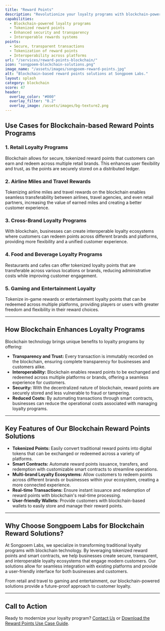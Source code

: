 ```yaml
---
title: "Reward Points"
description: "Revolutionize your loyalty programs with blockchain-powered reward points solutions for modern customers."
capabilities:
  - Blockchain-powered loyalty programs
  - Tokenized reward points
  - Enhanced security and transparency
  - Interoperable rewards systems
points:
  - Secure, transparent transactions
  - Tokenization of reward points
  - Interoperability across platforms
url: "/services/reward-points-blockchain/"
icon: "songpoem-blockchain-solutions.png"
image_name: "/assets/images/songpoem-reward-points.jpg"
alt: "Blockchain-based reward points solutions at Songpoem Labs."
layout: splash
category: blockchain
score: 47
header:
  overlay_color: "#000"
  overlay_filter: "0.2"
  overlay_image: /assets/images/bg-texture2.png
---
```


## Use Cases for Blockchain-based Reward Points Programs

### 1. Retail Loyalty Programs
Blockchain allows for secure, tokenized reward points that customers can earn and redeem across multiple retail brands. This enhances user flexibility and trust, as the points are securely stored on a distributed ledger.

### 2. Airline Miles and Travel Rewards
Tokenizing airline miles and travel rewards on the blockchain enables seamless transferability between airlines, travel agencies, and even retail partners, increasing the value of earned miles and creating a better customer experience.

### 3. Cross-Brand Loyalty Programs
With blockchain, businesses can create interoperable loyalty ecosystems where customers can redeem points across different brands and platforms, providing more flexibility and a unified customer experience.

### 4. Food and Beverage Loyalty Programs
Restaurants and cafes can offer tokenized loyalty points that are transferable across various locations or brands, reducing administrative costs while improving customer engagement.

### 5. Gaming and Entertainment Loyalty
Tokenize in-game rewards or entertainment loyalty points that can be redeemed across multiple platforms, providing players or users with greater freedom and flexibility in their reward choices.

---

## How Blockchain Enhances Loyalty Programs

Blockchain technology brings unique benefits to loyalty programs by offering:

- **Transparency and Trust:** Every transaction is immutably recorded on the blockchain, ensuring complete transparency for businesses and customers alike.
- **Interoperability:** Blockchain enables reward points to be exchanged and redeemed across multiple platforms or brands, offering a seamless experience for customers.
- **Security:** With the decentralized nature of blockchain, reward points are securely stored and less vulnerable to fraud or tampering.
- **Reduced Costs:** By automating transactions through smart contracts, businesses can reduce the operational costs associated with managing loyalty programs.

---

## Key Features of Our Blockchain Reward Points Solutions

- **Tokenized Points:** Easily convert traditional reward points into digital tokens that can be exchanged or redeemed across a variety of platforms.
- **Smart Contracts:** Automate reward points issuance, transfers, and redemption with customizable smart contracts to streamline operations.
- **Multi-brand Loyalty Ecosystems:** Allow customers to redeem points across different brands or businesses within your ecosystem, creating a more connected experience.
- **Real-time Transactions:** Ensure instant issuance and redemption of reward points with blockchain's real-time processing.
- **User-friendly Wallets:** Provide customers with blockchain-based wallets to easily store and manage their reward points.

---

## Why Choose Songpoem Labs for Blockchain Reward Solutions?

At Songpoem Labs, we specialize in transforming traditional loyalty programs with blockchain technology. By leveraging tokenized reward points and smart contracts, we help businesses create secure, transparent, and interoperable loyalty ecosystems that engage modern customers. Our solutions allow for seamless integration with existing platforms and provide a user-friendly interface for both businesses and customers.

From retail and travel to gaming and entertainment, our blockchain-powered solutions provide a future-proof approach to customer loyalty.

---

## Call to Action

Ready to modernize your loyalty program? [Contact Us](/contact) or [Download the Reward Points Use Case Guide](/reward-points-use-case-guide).
